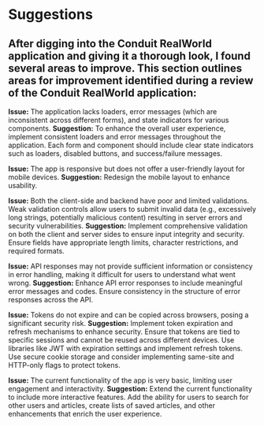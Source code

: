 # Suggestions

After digging into the Conduit RealWorld application and giving it a thorough look, I found several areas to improve. This section outlines areas for improvement identified during a review of the Conduit RealWorld application:
---

**Issue:** The application lacks loaders, error messages (which are inconsistent across different forms), and state indicators for various components. 
**Suggestion:** To enhance the overall user experience, implement consistent loaders and error messages throughout the application. Each form and component should include clear state indicators such as loaders, disabled buttons, and success/failure messages.

**Issue:** The app is responsive but does not offer a user-friendly layout for mobile devices.
**Suggestion:** Redesign the mobile layout to enhance usability.

**Issue:** Both the client-side and backend have poor and limited validations. Weak validation controls allow users to submit invalid data (e.g., excessively long strings, potentially malicious content) resulting in server errors and security vulnerabilities.
**Suggestion:** Implement comprehensive validation on both the client and server sides to ensure input integrity and security. Ensure fields have appropriate length limits, character restrictions, and required formats.

**Issue:** API responses may not provide sufficient information or consistency in error handling, making it difficult for users to understand what went wrong.
**Suggestion:** Enhance API error responses to include meaningful error messages and codes. Ensure consistency in the structure of error responses across the API.

**Issue:** Tokens do not expire and can be copied across browsers, posing a significant security risk.
**Suggestion:** Implement token expiration and refresh mechanisms to enhance security. Ensure that tokens are tied to specific sessions and cannot be reused across different devices. Use libraries like JWT with expiration settings and implement refresh tokens. Use secure cookie storage and consider implementing same-site and HTTP-only flags to protect tokens.

**Issue:** The current functionality of the app is very basic, limiting user engagement and interactivity.
**Suggestion:** Extend the current functionality to include more interactive features. Add the ability for users to search for other users and articles, create lists of saved articles, and other enhancements that enrich the user experience.